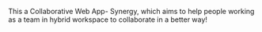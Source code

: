 This a Collaborative Web App- Synergy, which aims to help people working as a team in hybrid workspace to collaborate in a better way!

